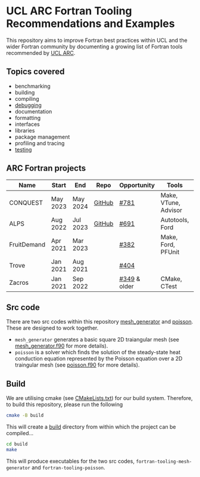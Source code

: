 # UCL ARC Fortran Tooling Recommendations and Examples

This repository aims to improve Fortran best practices within UCL and the wider Fortran community by documenting a growing list of Fortran tools recommended by [UCL ARC](https://ucl.ac.uk/arc). 

## Topics covered

- benchmarking
- building
- compiling
- [debugging](./debugging)
- documentation
- formatting
- interfaces
- libraries
- package management
- profiling and tracing
- [testing](./testing)

## ARC Fortran projects 

| Name | Start | End | Repo | Opportunity | Tools | Lessons |
| --- | --- | --- | --- | --- | --- | --- |
| CONQUEST | May 2023 | May 2024 | [GitHub](https://github.com/OrderN/CONQUEST-release) | [#781](https://github.com/UCL-ARC/research-software-opportunities/issues/781) | Make, VTune, Advisor | |
| ALPS | Aug 2022 | Jul 2023 | [GitHub](https://github.com/danielver02/ALPS) | [#691](https://github.com/UCL-ARC/research-software-opportunities/issues/691) | Autotools, Ford | |
| FruitDemand | Apr 2021 | Mar 2023 |  | [#382](https://github.com/UCL-ARC/research-software-opportunities/issues/382) |  Make, Ford, PFUnit | |
| Trove | Jan 2021 | Aug 2021 | | [#404](https://github.com/UCL-ARC/research-software-opportunities/issues/404) | | |
| Zacros | Jan 2021 | Sep 2022 | | [#349](https://github.com/UCL-ARC/research-software-opportunities/issues/349) & older | CMake, CTest | | 


## Src code

There are two src codes within this repository [mesh_generator](./src/mesh_generator/) and [poisson](./src/poisson/). These are designed to work together. 
- `mesh_generator` generates a basic square 2D traiangular mesh (see [mesh_generator.f90](./src/mesh_generator/mesh_generator.f90) for more details).
- `poisson` is a solver which finds the solution of the steady-state heat conduction equation represented by the Poisson equation over a 2D traingular mesh (see [poisson.f90](./src/poisson/poisson.f90) for more details).

## Build

We are utilising cmake (see [CMakeLists.txt](./CMakeLists.txt)) for our build system. Therefore, to build this repository, please run the following
```sh
cmake -B build 
``` 
This will create a [build](./build) directory from within which the project can be compiled...
```sh
cd build
make
```
This will produce executables for the two src codes, `fortran-tooling-mesh-generator` and `fortran-tooling-poisson`.
